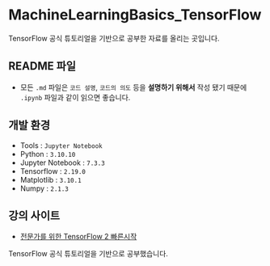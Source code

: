 # MachineLearningBasics_TensorFlow
TensorFlow 공식 튜토리얼을 기반으로 공부한 자료를 올리는 곳입니다.

## README 파일
- 모든 ``.md`` 파일은 ``코드 설명``, ``코드의 의도`` 등을 **설명하기 위해서** 작성 됐기 때문에 ``.ipynb`` 파일과 같이 읽으면 좋습니다.

## 개발 환경
- Tools : ``Jupyter Notebook``
- Python : ``3.10.10``
- Jupyter Notebook : ``7.3.3``
- Tensorflow : ``2.19.0``
- Matplotlib : ``3.10.1``
- Numpy : ``2.1.3``

## 강의 사이트
- [전문가를 위한 TensorFlow 2 빠른시작](https://www.tensorflow.org/tutorials/quickstart/advanced?hl=ko)

TensorFlow 공식 튜토리얼을 기반으로 공부했습니다.

<!-- 
2주 : 이미지 - 컨볼루셔널 신경망
3주 : 이미지 분류, 전이학습 및 미세 조정
4주 : 데이터 증강
5주 : 생성 - 신경 스타일 전이
6주 : DCGAN Pix2Pix
7주 : CycleGan, 적대 FGSM

최종 프로젝트 1: 웹에 사진 구별 하는거 띄워보기
RandomZoom() 레이어 설명 해야함
-->

<!--
이미지 - 컨볼루션에서부터 이미지 분할 까지 

생성 - 신경스타일 전의~ 6개 아마 적대 FGSM

DCGAN 감별자 손실 함수 
CycleGAN

-->

<!--
1. cmd 관리자 권한 -> 
myTensorFlow\Scripts\activate 
로 가상 머신 실행

2. 가상머신 경로로 이동
cd C:\Windows\System32\myTensorflow

3. jupyter notebook 실행
jupyter notebook

keras 폴더 위치
C:\Users\j2256\.keras

myTensorflow 가상머신 폴더 위치
C:\Windows\System32\myTensorflow

-->